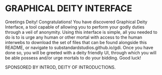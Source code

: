 # GRAPHICAL DEITY INTERFACE
Greetings Deity!
  Congratulations! You have discovered Graphical Deity Interface, a tool capable of allowing you to perform your godly duties through a veil of anonymity.
  Using this interface is simple, all you needed to do is to is urge any human or other mortal with access to the human interwebs to download the set of files that can be found alongside this README, or navigate to substandardstudios.github.io/gdi.
  Once you have done so, you will be greeted with a deity friendly UI, through which you will be able possess and/or urge mortals to do your bidding. Good luck!
  
  SPONSORED BY INTROD, DEITY OF INTRODUCTIONS.
